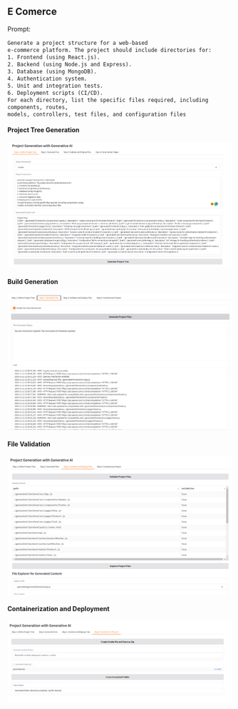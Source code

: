 
## E Comerce
Prompt:

```plaintext
Generate a project structure for a web-based
e-commerce platform. The project should include directories for:
1. Frontend (using React.js).
2. Backend (using Node.js and Express).
3. Database (using MongoDB).
4. Authentication system.
5. Unit and integration tests.
6. Deployment scripts (CI/CD).
For each directory, list the specific files required, including components, routes,
models, controllers, test files, and configuration files
```
#### Project Tree Generation
![](assets/2024-11-11-12-53-40.png)
#### Build Generation
![](assets/2024-11-11-12-53-54.png)
#### File Validation
![](assets/2024-11-11-12-54-09.png)

#### Containerization and Deployment
![](assets/2024-11-11-12-54-19.png)